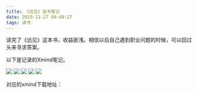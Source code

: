 ```yaml
---
title: 《远见》读书笔记
date: 2019-11-27 09:49:27
tags: 读书
---
```

读完了《远见》这本书，收益匪浅。相信以后自己遇到职业问题的时候，可以回过头来寻求答案。

以下是记录的Xmind笔记。

<img src="../../public/images/远见思维与工具箱.png">

<img src="../../public/images/第一阶段：加添燃料，强势开局.png">

<img src="../../public/images/第二阶段：锚定甜蜜区，聚焦长板.png">

<img src="../../public/images/第三阶段：优化长尾，发挥持续影响力.png">

<img src="../../public/images/应对职场和生活的冲突.png">


对应的xmind下载地址：

